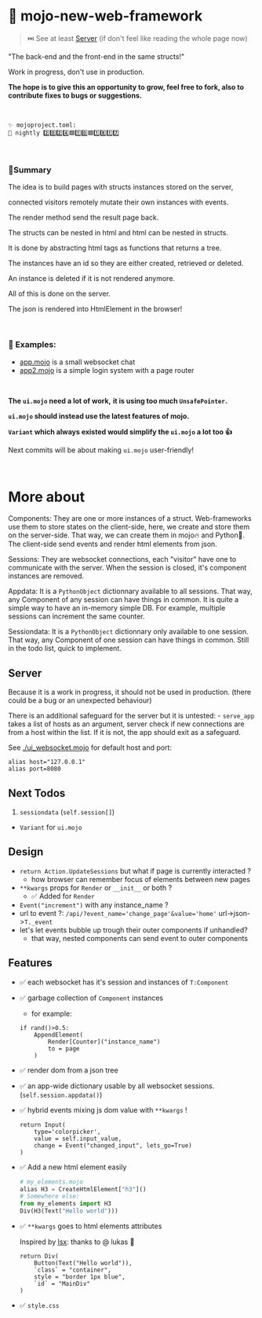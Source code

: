 <!-- # 🌐🦜mojo-web-framework -->
<!-- # 🏄🌊  -->
# 🐣 mojo-new-web-framework

> ⏭️ See at least [Server](#server) (if don't feel like reading the whole page now)

"The back-end and the front-end in the same structs!"

Work in progress, don't use in production.

**The hope is to give this an opportunity to grow,
feel free to fork, also to contribute fixes to bugs or suggestions.**

&nbsp;

    ✨ mojoproject.toml:
    🔮 nightly 2️⃣0️⃣2️⃣4️⃣🟪1️⃣0️⃣🟪1️⃣8️⃣1️⃣7️⃣

&nbsp;

### 🥚Summary
The idea is to build pages with structs instances stored on the server,

connected visitors remotely mutate their own instances with events.

The render method send the result page back.

The structs can be nested in html and html can be nested in structs.

It is done by abstracting html tags as functions that returns a tree.

The instances have an id so they are either created, retrieved or deleted.

An instance is deleted if it is not rendered anymore.

All of this is done on the server.

The json is rendered into HtmlElement in the browser!

&nbsp;

### 🐣 Examples: 
- [app.mojo](./app.mojo) is a small websocket chat
- [app2.mojo](./app2.mojo) is a simple login system with a page router

&nbsp;

**The `ui.mojo` need a lot of work,**
**it is using too much `UnsafePointer`.**

**`ui.mojo` should instead use the latest features of mojo.**

**`Variant` which always existed would simplify the `ui.mojo` a lot too 👍**

Next commits will be about making `ui.mojo` user-friendly!

&nbsp;

# More about

Components: 
    They are one or more instances of a struct.
    Web-frameworks use them to store states on the client-side,
    here, we create and store them on the server-side.
    That way, we can create them in mojo🔥 and Python🐍.
    The client-side send events and render html elements from json.

Sessions:
    They are websocket connections,
    each "visitor" have one to communicate with the server.
    When the session is closed, it's component instances are removed.

Appdata:
    It is a `PythonObject` dictionnary available to all sessions.
    That way, any Component of any session can have things in common.
    It is quite a simple way to have an in-memory simple DB.
    For example, multiple sessions can increment the same counter.

Sessiondata:
    It is a `PythonObject` dictionnary only available to one session.
    That way, any Component of one session can have things in common.
    Still in the todo list, quick to implement.


## Server
Because it is a work in progress, it should not be used in production.
(there could be a bug or an unexpected behaviour)

There is an additional safeguard for the server but it is untested:
    - `serve_app` takes a list of hosts as an argument,
        server check if new connections are from a host within the list.
        If it is not, the app should exit as a safeguard.

See [./ui_websocket.mojo](./ui_websocket.mojo) for default host and port:
```mojo
alias host="127.0.0.1"
alias port=8080
```

## Next Todos 
1. `sessiondata` (`self.session[]`)
- `Variant` for `ui.mojo` 


## Design
- `return Action.UpdateSessions` but what if page is currently interacted  ? 
    - how browser can remember focus of elements between new pages
- `**kwargs` props for `Render` or `__init__` or both ?
    - ✅ Added for `Render`
- `Event("increment")` with any instance_name ?
- url to event ?: `/api/?event_name='change_page'&value='home'`
    url->json->`T._event`
- let's let events bubble up trough their outer components if unhandled?
    - that way, nested components can send event to outer components

## Features
- ✅ each websocket has it's session and instances of `T:Component`
- ✅ garbage collection of `Component` instances
    - for example:
    ```mojo
    if rand()>0.5: 
        AppendElement(
            Render[Counter]("instance_name")
            to = page
        )
    ```
- ✅ render dom from a json tree
- ✅ an app-wide dictionary usable by all websocket sessions.
    (`self.session.appdata()`)
- ✅ hybrid events mixing js dom value with `**kwargs` !
    ```mojo
    return Input(
        type='colorpicker',
        value = self.input_value,
        change = Event("changed_input", lets_go=True)
    )
    ```
- ✅ Add a new html element easily
    ```python
    # my_elements.mojo
    alias H3 = CreateHtmlElement["h3"]()
    # Somewhere else:
    from my_elements import H3
    Div(H3(Text("Hello world")))
    ```

- ✅ `**kwargs` goes to html elements attributes

    Inspired by [lsx](https://github.com/lsh/lsx): 
    thanks to @ lukas 💯
    ```mojo
    return Div(
        Button(Text("Hello world")),
        `class` = "container",
        style = "border 1px blue",
        `id` = "MainDiv"
    )
    ```

- ✅ `style.css`
